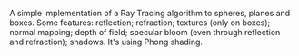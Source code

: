 A simple implementation of a Ray Tracing algorithm to spheres, planes and boxes. Some features: reflection; refraction; textures (only on boxes); normal mapping; depth of field; specular bloom (even through reflection and refraction); shadows. It's using Phong shading.